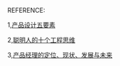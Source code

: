 REFERENCE:

1,[产品设计五要素](https://zhuanlan.zhihu.com/p/188261846)

2,[聪明人的十个工程思维](https://www.toutiao.com/i6765706057827238411/)

3,[产品经理的定位、现状、发展与未来](https://www.toutiao.com/i6933134939168702979/)
